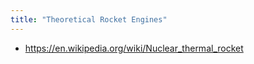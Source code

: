 ```yaml
---
title: "Theoretical Rocket Engines"
---
```


 - https://en.wikipedia.org/wiki/Nuclear_thermal_rocket